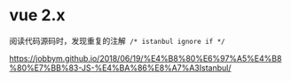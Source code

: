 # vue 2.x

阅读代码源码时，发现重复的注解` /* istanbul ignore if */`

https://jobbym.github.io/2018/06/19/%E4%B8%80%E6%97%A5%E4%B8%80%E7%BB%83-JS-%E4%BA%86%E8%A7%A3Istanbul/